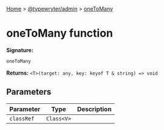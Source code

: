 [Home](./index) &gt; [@typewryter/admin](./admin.md) &gt; [oneToMany](./admin.onetomany.md)

# oneToMany function


**Signature:**
```javascript
oneToMany
```
**Returns:** `<T>(target: any, key: keyof T & string) => void`

## Parameters

|  Parameter | Type | Description |
|  --- | --- | --- |
|  `classRef` | `Class<V>` |  |

